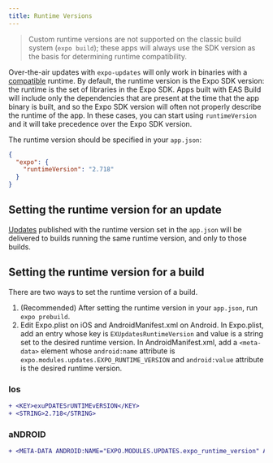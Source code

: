 ```yaml
---
title: Runtime Versions
---
```


> Custom runtime versions are not supported on the classic build system (`expo build`); these apps will always use the SDK version as the basis for determining runtime compatibility. 

Over-the-air updates with `expo-updates` will only work in binaries with a [compatible](../workflow/publishing/#what-version-of-the-app-will-my) runtime. By default, the runtime version is the Expo SDK version: the runtime is the set of libraries in the Expo SDK. Apps built with EAS Build will include only the dependencies that are present at the time that the app binary is built, and so the Expo SDK version will often not properly describe the runtime of the app. In these cases, you can start using `runtimeVersion` and it will take precedence over the Expo SDK version.

The runtime version should be specified in your `app.json`:

```json
{
  "expo": {
    "runtimeVersion": "2.718"
  }
}
```
## Setting the runtime version for an update

[Updates](/workflow/publishing.md#how-to-publish) published with the runtime version set in the `app.json` will be delivered to builds running the same runtime version, and only to those builds.

## Setting the runtime version for a build


There are two ways to set the runtime version of a build.

1. (Recommended) After setting the runtime version in your `app.json`, run `expo prebuild`.
2. Edit Expo.plist on iOS and AndroidManifest.xml on Android. In Expo.plist, add an entry whose key is `EXUpdatesRuntimeVersion` and value is a string set to the desired runtime version. In AndroidManifest.xml, add a `<meta-data>` element whose `android:name` attribute is `expo.modules.updates.EXPO_RUNTIME_VERSION` and `android:value` attribute is the desired runtime version.

### Ios

```DIFF
+ <KEY>exuPDATESrUNTIMEvERSION</KEY>
+ <STRING>2.718</STRING>
```
### aNDROID

```DIFF
+ <META-DATA ANDROID:NAME="EXPO.MODULES.UPDATES.expo_runtime_version" ANDROID:VALUE="2.718"/>
```

